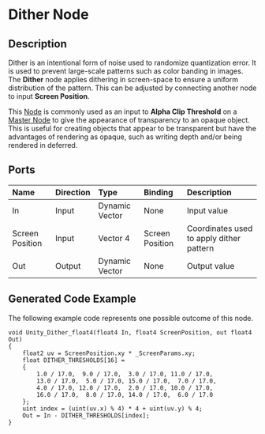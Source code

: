 # Dither Node

## Description

Dither is an intentional form of noise used to randomize quantization error. It is used to prevent large-scale patterns such as color banding in images. The **Dither** node applies dithering in screen-space to ensure a uniform distribution of the pattern. This can be adjusted by connecting another node to input **Screen Position**. 

This [Node](Node.md) is commonly used as an input to **Alpha Clip Threshold** on a [Master Node](Master-Node.md) to give the appearance of transparency to an opaque object. This is useful for creating objects that appear to be transparent but have the advantages of rendering as opaque, such as writing depth and/or being rendered in deferred.

## Ports

| Name        | Direction           | Type  | Binding | Description |
|:------------ |:-------------|:-----|:---|:---|
| In      | Input | Dynamic Vector | None | Input value |
| Screen Position      | Input | Vector 4 | Screen Position | Coordinates used to apply dither pattern |
| Out | Output      |    Dynamic Vector | None | Output value |

## Generated Code Example

The following example code represents one possible outcome of this node.

```
void Unity_Dither_float4(float4 In, float4 ScreenPosition, out float4 Out)
{
    float2 uv = ScreenPosition.xy * _ScreenParams.xy;
    float DITHER_THRESHOLDS[16] =
    {
        1.0 / 17.0,  9.0 / 17.0,  3.0 / 17.0, 11.0 / 17.0,
        13.0 / 17.0,  5.0 / 17.0, 15.0 / 17.0,  7.0 / 17.0,
        4.0 / 17.0, 12.0 / 17.0,  2.0 / 17.0, 10.0 / 17.0,
        16.0 / 17.0,  8.0 / 17.0, 14.0 / 17.0,  6.0 / 17.0
    };
    uint index = (uint(uv.x) % 4) * 4 + uint(uv.y) % 4;
    Out = In - DITHER_THRESHOLDS[index];
}
```